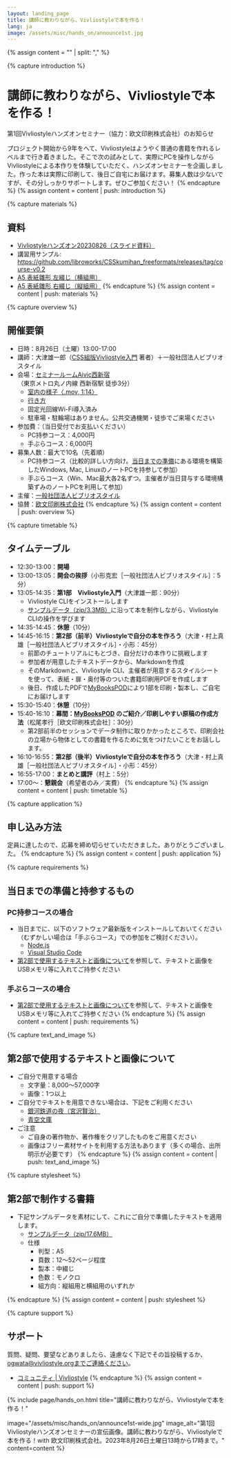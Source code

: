 ```yaml
---
layout: landing_page
title: 講師に教わりながら、Vivliostyleで本を作る！
lang: ja
image: /assets/misc/hands_on/announce1st.jpg
---
```



{% assign content = "" | split: "," %}


{% capture introduction %}
# 講師に教わりながら、Vivliostyleで本を作る！
第1回Vivliostyleハンズオンセミナー（協力：欧文印刷株式会社）のお知らせ

プロジェクト開始から9年をへて、Vivliostyleはようやく普通の書籍を作れるレベルまで行き着きました。そこで次の試みとして、実際にPCを操作しながらVivliostyleによる本作りを体験していただく、ハンズオンセミナーを企画しました。作った本は実際に印刷して、後日ご自宅にお届けます。募集人数は少ないですが、その分しっかりサポートします。ぜひご参加ください！
{% endcapture %}
{% assign content = content | push: introduction %}


{% capture materials %}
## 資料
- [Vivliostyleハンズオン20230826（スライド資料）](https://docs.google.com/presentation/d/e/2PACX-1vRVXuDrclr81iEOy1FHZO0AwJhoGWq0OD3mzq7_1WmJEG0W-sIxxE4XnKeBvPkdpGDdUB58igiLh3og/pub?start=false&loop=false&delayms=3000)
- 講習用サンプル: <https://github.com/libroworks/CSSkumihan_freeformats/releases/tag/course-v0.2>
- [A5 表紙雛形 左綴じ（横組用）](https://www.google.com/url?q=https://docs.google.com/presentation/d/10gyVnF_aIlaH-0QR03Bt_11xPL624Wcda8uT9QkVlOY/edit?usp%3Dsharing&sa=D&source=editors&ust=1694094656992147&usg=AOvVaw3alrIt_EKji2bjQQVW5EmK)
- [A5 表紙雛形 右綴じ（縦組用）](https://www.google.com/url?q=https://docs.google.com/presentation/d/1E_vAdR-x9MTHbqh7w-f2vxEasr-Qg2y4VgDhmreAcmg/edit?usp%3Dsharing&sa=D&source=editors&ust=1694094656993151&usg=AOvVaw35eP_g82lsaytYsTzFHyN-)
{% endcapture %}
{% assign content = content | push: materials %}


{% capture overview %}
## 開催要領
- 日時：8月26日（土曜）13:00-17:00
- 講師：大津雄一郎（[CSS組版Vivliostyle入門](https://libroworks.co.jp/?p=6956) 著者）＋一般社団法人ビブリオスタイル
- 会場：[セミナールームAivic西新宿](https://www.spacee.jp/listings/29169)（東京メトロ丸ノ内線 西新宿駅 徒歩3分）
    - [室内の様子〈.mov, 1:14〉](/assets/hands-on/IMG_9112.mov)
    - [行き方](https://docs.google.com/document/d/1-gNbLTaNF_T7g7oOHbMx-ad43qAhoFr2pQFCrgS583c/edit?usp=sharing)
    - 固定光回線Wi-Fi導入済み
    - 駐車場・駐輪場はありません。公共交通機関・徒歩でご来場ください
- 参加費：（当日受付でお支払いください）
    - PC持参コース：4,000円
    - 手ぶらコース：6,000円
- 募集人数：最大で10名（先着順）
    - PC持参コース（比較的詳しい方向け。[当日までの準備](#pc%E6%8C%81%E5%8F%82%E3%82%B3%E3%83%BC%E3%82%B9%E3%81%AE%E5%A0%B4%E5%90%88)にある環境を構築したWindows, Mac, LinuxのノートPCを持参して参加）
    - 手ぶらコース（Win、Mac最大各2名ずつ。主催者が当日貸与する環境構築ずみのノートPCを利用して参加）
- 主催：[一般社団法人ビブリオスタイル](https://vivliostyle.org/ja/)
- 協賛：[欧文印刷株式会社](https://obun.jp/)
{% endcapture %}
{% assign content = content | push: overview %}


{% capture timetable %}
## タイムテーブル
- 12:30-13:00：**開場**
- 13:00-13:05：**開会の挨拶**（小形克宏［一般社団法人ビブリオスタイル］：5分）
- 13:05-14:35：**第1部　Vivliostyle入門**（大津雄一郎：90分）
    - Vivliostyle CLIをインストールします
    - [サンプルデータ（zip/3.3MB）](/assets/hands-on/lesson1.zip)に沿って本を制作しながら、Vivliostyle CLIの操作を学びます
- 14:35-14:45：**休憩**（10分）
- 14:45-16:15：**第2部（前半）Vivliostyleで自分の本を作ろう**（大津・村上真雄［一般社団法人ビブリオスタイル］・小形：45分）
    - 前節のチュートリアルにもとづき、自分だけの本作りに挑戦します
    - 参加者が用意したテキストデータから、Markdownを作成
    - そのMarkdownと、Vivliostyle CLI、主催者が用意するスタイルシートを使って、表紙・扉・奥付等のついた書籍印刷用PDFを作成します
    - 後日、作成したPDFで[MyBooksPOD](https://pod.mybooks.jp/)により1部を印刷・製本し、ご自宅にお届けします
- 15:30-15:40：**休憩**（10分）
- 15:40-16:10：**幕間：[MyBooksPOD](https://pod.mybooks.jp/) のご紹介／印刷しやすい原稿の作成方法**（松尾孝行［欧文印刷株式会社］：30分）
    - 第2部前半のセッションでデータ制作に取りかかったところで、印刷会社の立場から物体としての書籍を作るために気をつけたいことをお話しします。
- 16:10-16:55：**第2部（後半）Vivliostyleで自分の本を作ろう**（大津・村上真雄［一般社団法人ビブリオスタイル］・小形：45分）
- 16:55-17:00：**まとめと講評**（村上：5分）
- 17:00〜：**懇親会**（希望者のみ／実費）
{% endcapture %}
{% assign content = content | push: timetable %}

{% capture application %}
## 申し込み方法
定員に達したので、応募を締め切らせていただきました。ありがとうございました。
{% endcapture %}
{% assign content = content | push: application %}

{% capture requirements %}
## 当日までの準備と持参するもの
### PC持参コースの場合

- 当日までに、以下のソフトウェア最新版をインストールしておいてください（むずかしい場合は「手ぶらコース」での参加をご検討ください）。
    - [Node.js](https://nodejs.org/ja/download)
    - [Visual Studio Code](https://code.visualstudio.com/)
- [第2部で使用するテキストと画像について](#%E7%AC%AC2%E9%83%A8%E3%81%A7%E4%BD%BF%E7%94%A8%E3%81%99%E3%82%8B%E3%83%86%E3%82%AD%E3%82%B9%E3%83%88%E3%81%A8%E7%94%BB%E5%83%8F%E3%81%AB%E3%81%A4%E3%81%84%E3%81%A6)を参照して、テキストと画像をUSBメモリ等に入れてご持参ください

### 手ぶらコースの場合

- [第2部で使用するテキストと画像について](#%E7%AC%AC2%E9%83%A8%E3%81%A7%E4%BD%BF%E7%94%A8%E3%81%99%E3%82%8B%E3%83%86%E3%82%AD%E3%82%B9%E3%83%88%E3%81%A8%E7%94%BB%E5%83%8F%E3%81%AB%E3%81%A4%E3%81%84%E3%81%A6)を参照して、テキストと画像をUSBメモリ等に入れてご持参ください
{% endcapture %}
{% assign content = content | push: requirements %}


{% capture text_and_image %}
## 第2部で使用するテキストと画像について
- ご自分で用意する場合
    - 文字量：8,000〜57,000字
    - 画像：1つ以上
- ご自分でテキストを用意できない場合は、下記をご利用ください
    - [銀河鉄道の夜（宮沢賢治）](https://www.aozora.gr.jp/cards/000081/files/456_15050.html)
    - [青空文庫](https://www.aozora.gr.jp/)
- ご注意
    - ご自身の著作物か、著作権をクリアしたものをご用意ください
    - 画像はフリー素材サイトを利用する方法もあります（多くの場合、出所明示が必要です）
{% endcapture %}
{% assign content = content | push: text_and_image %}


{% capture stylesheet %}
## 第2部で制作する書籍

- 下記サンプルデータを素材にして、これにご自分で準備したテキストを適用します。
    - [サンプルデータ（zip/17.6MB）](/assets/hands-on/lesson2.zip)
    - 仕様
        - 判型：A5
        - 頁数：12〜52ページ程度
        - 製本：中綴じ
        - 色数：モノクロ
        - 組方向：縦組用と横組用のいずれか

{% endcapture %}
{% assign content = content | push: stylesheet %}


{% capture support %}
## サポート
質問、疑問、要望などありましたら、遠慮なく下記でその旨投稿するか、ogwata@vivliostyle.orgまでご連絡ください。
- [コミュニティ \| Vivliostyle](https://vivliostyle.org/ja/community/)
{% endcapture %}
{% assign content = content | push: support %}


{% include page/hands_on.html
  title="講師に教わりながら、Vivliostyleで本を作る！"

  image="/assets/misc/hands_on/announce1st-wide.jpg"
  image_alt="第1回Vivliostyleハンズオンセミナーの宣伝画像。講師に教わりながら、Vivliostyleで本を作る！with 欧文印刷株式会社。2023年8月26日土曜日13時から17時まで。"
  content=content
%}
